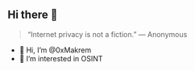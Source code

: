 ## Hi there 👋

> “Internet privacy is not a fiction.”
— Anonymous


- 👋 Hi, I’m @0xMakrem
- 👀 I’m interested in OSINT

<!---
0xMakrem/0xMakrem is a ✨ special ✨ repository because its `README.md` (this file) appears on your GitHub profile.
You can click the Preview link to take a look at your changes.
--->
